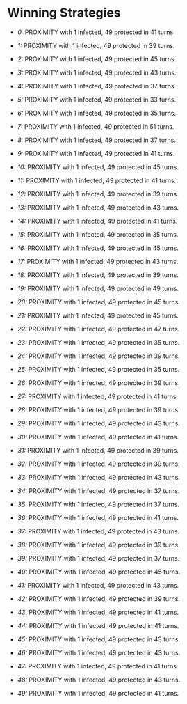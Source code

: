 # Winning Strategies

* _0:_ PROXIMITY with 1 infected, 49 protected in 41 turns.


* _1:_ PROXIMITY with 1 infected, 49 protected in 39 turns.


* _2:_ PROXIMITY with 1 infected, 49 protected in 45 turns.


* _3:_ PROXIMITY with 1 infected, 49 protected in 43 turns.


* _4:_ PROXIMITY with 1 infected, 49 protected in 37 turns.


* _5:_ PROXIMITY with 1 infected, 49 protected in 33 turns.


* _6:_ PROXIMITY with 1 infected, 49 protected in 35 turns.


* _7:_ PROXIMITY with 1 infected, 49 protected in 51 turns.


* _8:_ PROXIMITY with 1 infected, 49 protected in 37 turns.


* _9:_ PROXIMITY with 1 infected, 49 protected in 41 turns.


* _10:_ PROXIMITY with 1 infected, 49 protected in 45 turns.


* _11:_ PROXIMITY with 1 infected, 49 protected in 41 turns.


* _12:_ PROXIMITY with 1 infected, 49 protected in 39 turns.


* _13:_ PROXIMITY with 1 infected, 49 protected in 43 turns.


* _14:_ PROXIMITY with 1 infected, 49 protected in 41 turns.


* _15:_ PROXIMITY with 1 infected, 49 protected in 35 turns.


* _16:_ PROXIMITY with 1 infected, 49 protected in 45 turns.


* _17:_ PROXIMITY with 1 infected, 49 protected in 43 turns.


* _18:_ PROXIMITY with 1 infected, 49 protected in 39 turns.


* _19:_ PROXIMITY with 1 infected, 49 protected in 49 turns.


* _20:_ PROXIMITY with 1 infected, 49 protected in 45 turns.


* _21:_ PROXIMITY with 1 infected, 49 protected in 45 turns.


* _22:_ PROXIMITY with 1 infected, 49 protected in 47 turns.


* _23:_ PROXIMITY with 1 infected, 49 protected in 35 turns.


* _24:_ PROXIMITY with 1 infected, 49 protected in 39 turns.


* _25:_ PROXIMITY with 1 infected, 49 protected in 35 turns.


* _26:_ PROXIMITY with 1 infected, 49 protected in 39 turns.


* _27:_ PROXIMITY with 1 infected, 49 protected in 41 turns.


* _28:_ PROXIMITY with 1 infected, 49 protected in 39 turns.


* _29:_ PROXIMITY with 1 infected, 49 protected in 43 turns.


* _30:_ PROXIMITY with 1 infected, 49 protected in 41 turns.


* _31:_ PROXIMITY with 1 infected, 49 protected in 39 turns.


* _32:_ PROXIMITY with 1 infected, 49 protected in 39 turns.


* _33:_ PROXIMITY with 1 infected, 49 protected in 43 turns.


* _34:_ PROXIMITY with 1 infected, 49 protected in 37 turns.


* _35:_ PROXIMITY with 1 infected, 49 protected in 37 turns.


* _36:_ PROXIMITY with 1 infected, 49 protected in 41 turns.


* _37:_ PROXIMITY with 1 infected, 49 protected in 43 turns.


* _38:_ PROXIMITY with 1 infected, 49 protected in 39 turns.


* _39:_ PROXIMITY with 1 infected, 49 protected in 37 turns.


* _40:_ PROXIMITY with 1 infected, 49 protected in 45 turns.


* _41:_ PROXIMITY with 1 infected, 49 protected in 43 turns.


* _42:_ PROXIMITY with 1 infected, 49 protected in 39 turns.


* _43:_ PROXIMITY with 1 infected, 49 protected in 41 turns.


* _44:_ PROXIMITY with 1 infected, 49 protected in 41 turns.


* _45:_ PROXIMITY with 1 infected, 49 protected in 43 turns.


* _46:_ PROXIMITY with 1 infected, 49 protected in 43 turns.


* _47:_ PROXIMITY with 1 infected, 49 protected in 41 turns.


* _48:_ PROXIMITY with 1 infected, 49 protected in 43 turns.


* _49:_ PROXIMITY with 1 infected, 49 protected in 41 turns.


